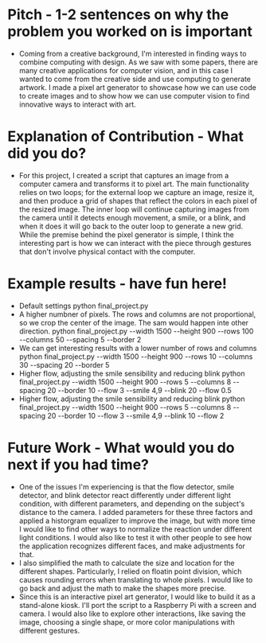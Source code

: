 # Pitch - 1-2 sentences on why the problem you worked on is important
- Coming from a creative background, I'm interested in finding ways to combine computing with design. As we saw with some papers, there are many creative applications for computer vision, and in this case I wanted to come from the creative side and use computing to generate artwork. I made a pixel art generator to showcase how we can use code to create images and to show how we can use computer vision to find innovative ways to interact with art.
# Explanation of Contribution - What did you do?
- For this project, I created a script that captures an image from a computer camera and transforms it to pixel art. The main functionality relies on two loops; for the external loop we capture an image, resize it, and then produce a grid of shapes that reflect the colors in each pixel of the resized image. The inner loop will continue capturing images from the camera until it detects enough movement, a smile, or a blink, and when it does it will go back to the outer loop to generate a new grid. While the premise behind the pixel generator is simple, I think the interesting part is how we can interact with the piece through gestures that don't involve physical contact with the computer.
# Example results - have fun here!
- Default settings
python final_project.py 
- A higher numbner of pixels. The rows and columns are not proportional, so we crop the center of the image. The sam would happen inte other direction.
python final_project.py --width 1500 --height 900 --rows 100 --columns 50 --spacing 5 --border 2
- We can get interesting results with a lower number of rows and columns
python final_project.py --width 1500 --height 900 --rows 10 --columns 30 --spacing 20 --border 5
- Higher flow, adjusting the smile sensibility and reducing blink
python final_project.py --width 1500 --height 900 --rows 5 --columns 8 --spacing 20 --border 10 --flow 3 --smile 4,9 --blink 20 --flow 0.5
- Higher flow, adjusting the smile sensibility and reducing blink
python final_project.py --width 1500 --height 900 --rows 5 --columns 8 --spacing 20 --border 10 --flow 3 --smile 4,9 --blink 10 --flow 2
# Future Work - What would you do next if you had time?
- One of the issues I'm experiencing is that the flow detector, smile detector, and blink detector react differently under different light condition, with different parameters, and depending on the subject's distance to the camera. I added parameters for these three factors and applied a historgram equalizer to improve the image, but with more time I would like to find other ways to normalize the reaction under different light conditions. I would also like to test it with other people to see how the application recognizes different faces, and make adjustments for that.
- I also simplified the math to calculate the size and location for the different shapes. Particularly, I relied on floatin point division, which causes rounding errors when translating to whole pixels. I would like to go back and adjust the math to make the shapes more precise.
- Since this is an interactive pixel art generator, I would like to build it as a stand-alone kiosk. I'll port the script to a Raspberry Pi with a screen and camera. I would also like to explore other interactions, like saving the image, choosing a single shape, or more color manipulations with different gestures.

